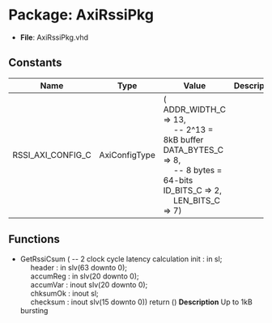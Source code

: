 # Package: AxiRssiPkg

- **File**: AxiRssiPkg.vhd
## Constants

| Name              | Type          | Value                                                                                                                                                                                                                                                                                      | Description |
| ----------------- | ------------- | ------------------------------------------------------------------------------------------------------------------------------------------------------------------------------------------------------------------------------------------------------------------------------------------ | ----------- |
| RSSI_AXI_CONFIG_C | AxiConfigType |  (       ADDR_WIDTH_C => 13,<br><span style="padding-left:20px">               -- 2^13 = 8kB buffer       DATA_BYTES_C => 8,<br><span style="padding-left:20px">                -- 8 bytes = 64-bits       ID_BITS_C    => 2,<br><span style="padding-left:20px">       LEN_BITS_C   => 7) |             |
## Functions
- GetRssiCsum <font id="function_arguments">(              -- 2 clock cycle latency calculation init     : in    sl;<br><span style="padding-left:20px"> header   : in    slv(63 downto 0);<br><span style="padding-left:20px"> accumReg : in    slv(20 downto 0);<br><span style="padding-left:20px"> accumVar : inout slv(20 downto 0);<br><span style="padding-left:20px"> chksumOk : inout sl;<br><span style="padding-left:20px"> checksum : inout slv(15 downto 0)) </font> <font id="function_return">return ()</font>
**Description**
 Up to 1kB bursting

